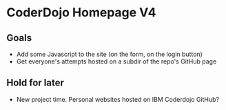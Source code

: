 # CoderDojo Homepage V4

## Goals

- Add some Javascript to the site (on the form, on the login button)
- Get everyone's attempts hosted on a subdir of the repo's GitHub page

## Hold for later

- New project time. Personal websites hosted on IBM Coderdojo GitHub?
